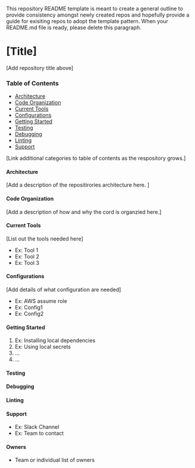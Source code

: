 This repository README template is meant to create a general outline to provide consistency amongst newly created repos and hopefully provide a guide for exisiting repos to adopt the template pattern. When your README.md file is ready, please delete this paragraph.

# [Title]

[Add repository title above]

### Table of Contents

- [Architecture](#architecture)
- [Code Organization](#code-organization)
- [Current Tools](#current-tools)
- [Configurations](#configurations)
- [Getting Started](#getting-started)
- [Testing](#testing)
- [Debugging](#debugging)
- [Linting](#linting)
- [Support](#support)

[Link additional categories to table of contents as the respository grows.]

#### Architecture

[Add a description of the repositirories architecture here. ]

#### Code Organization

[Add a description of how and why the cord is organzied here.]

#### Current Tools

[List out the tools needed here]

- Ex: Tool 1
- Ex: Tool 2
- Ex: Tool 3

#### Configurations

[Add details of what configuration are needed]

- Ex: AWS assume role
- Ex: Config1
- Ex: Config2

#### Getting Started

1.  Ex: Installing local dependencies
2.  Ex: Using local secrets
3.  ...
4.  ...

#### Testing

#### Debugging

#### Linting

#### Support

- Ex: Slack Channel
- Ex: Team to contact

#### Owners

- Team or individual list of owners

